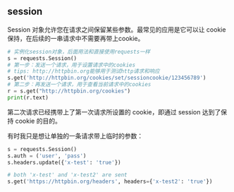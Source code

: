 ## session
Session 对象允许您在请求之间保留某些参数。最常见的应用是它可以让 cookie 保持，在后续的一串请求中不需要再带上cookie。

```python
# 实例化session对象，后面用法和直接使用requests一样
s = requests.Session()
# 第一步：发送一个请求，用于设置请求中的cookies
# tips: http://httpbin.org能够用于测试http请求和响应
s.get('http://httpbin.org/cookies/set/sessioncookie/123456789')
# 第二步：再发送一个请求，用于查看当前请求中的cookies
r = s.get("http://httpbin.org/cookies")
print(r.text)
```
第二次请求已经携带上了第一次请求所设置的 cookie，即通过 session 达到了保持 cookie 的目的。

有时我只是想让单独的一条请求带上临时的参数：
```python
s = requests.Session()
s.auth = ('user', 'pass')
s.headers.update({'x-test': 'true'})

# both 'x-test' and 'x-test2' are sent
s.get('https://httpbin.org/headers', headers={'x-test2': 'true'})
```